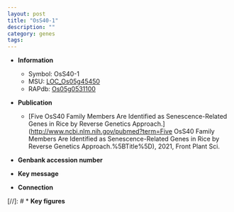 ```yaml
---
layout: post
title: "OsS40-1"
description: ""
category: genes
tags: 
---
```


* **Information**  
    + Symbol: OsS40-1  
    + MSU: [LOC_Os05g45450](http://rice.uga.edu/cgi-bin/ORF_infopage.cgi?orf=LOC_Os05g45450)  
    + RAPdb: [Os05g0531100](https://rapdb.dna.affrc.go.jp/locus/?name=Os05g0531100)  

* **Publication**  
    + [Five OsS40 Family Members Are Identified as Senescence-Related Genes in Rice by Reverse Genetics Approach.](http://www.ncbi.nlm.nih.gov/pubmed?term=Five OsS40 Family Members Are Identified as Senescence-Related Genes in Rice by Reverse Genetics Approach.%5BTitle%5D), 2021, Front Plant Sci.

* **Genbank accession number**  

* **Key message**  

* **Connection**  

[//]: # * **Key figures**  


